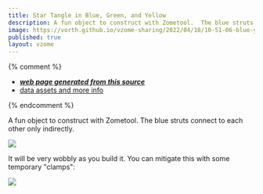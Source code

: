 ```yaml
---
title: Star Tangle in Blue, Green, and Yellow
description: A fun object to construct with Zometool.  The blue struts connect to each other only indirectly.
image: https://vorth.github.io/vzome-sharing/2022/04/18/10-51-06-blue-yellow-green-star-tangle/blue-yellow-green-star-tangle.png
published: true
layout: vzome
---
```


{% comment %}
 - [***web page generated from this source***](https://vorth.github.io/vzome-sharing/2022/04/18/blue-yellow-green-star-tangle-10-51-06.html)
 - [data assets and more info](https://github.com/vorth/vzome-sharing/tree/main/2022/04/18/10-51-06-blue-yellow-green-star-tangle/)
 
{% endcomment %}

A fun object to construct with Zometool.  The blue struts connect to each other only indirectly.

<vzome-viewer style="width: 100%; height: 65vh;"
       src="https://vorth.github.io/vzome-sharing/2022/04/18/10-51-06-blue-yellow-green-star-tangle/blue-yellow-green-star-tangle.vZome" >
  <img src="https://vorth.github.io/vzome-sharing/2022/04/18/10-51-06-blue-yellow-green-star-tangle/blue-yellow-green-star-tangle.png" />
</vzome-viewer>

It will be very wobbly as you build it.  You can mitigate this with some temporary "clamps":

<vzome-viewer style="width: 100%; height: 65vh;"
      src="https://vorth.github.io/vzome-sharing/2022/04/18/11-03-43-clamp-osculating-balls/clamp-osculating-balls.vZome" >
 <img src="https://vorth.github.io/vzome-sharing/2022/04/18/11-03-43-clamp-osculating-balls/clamp-osculating-balls.png" />
</vzome-viewer>
